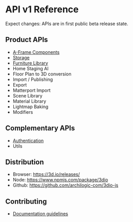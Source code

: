 # API v1 Reference

Expect changes: APIs are in first public beta release state.

## Product APIs
* [A-Frame Components](docs/api/1/aframe-components.md)
* [Storage](docs/api/1/storage.html)
* [Furniture Library](docs/api/1/furniture-library.html)
* Home Staging AI
* Floor Plan to 3D conversion
* Import / Publishing
* Export
* Matterport Import
* Scene Library
* Material Library
* Lightmap Baking
* Modifiers

## Complementary APIs
* [Authentication](docs/api/1/authentication.html)
* Utils

## Distribution
* Browser: https://3d.io/releases/
* Node: https://www.npmjs.com/package/3dio
* Github: https://github.com/archilogic-com/3dio-js

## Contributing
* [Documentation guidelines](https://github.com/archilogic-com/3dio-js/blob/master/CONTRIBUTING.md#documentation)
